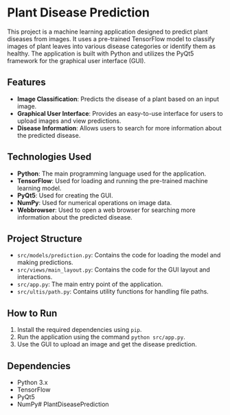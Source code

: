 # Plant Disease Prediction

This project is a machine learning application designed to predict plant diseases from images. It uses a pre-trained TensorFlow model to classify images of plant leaves into various disease categories or identify them as healthy. The application is built with Python and utilizes the PyQt5 framework for the graphical user interface (GUI).

## Features

- **Image Classification**: Predicts the disease of a plant based on an input image.
- **Graphical User Interface**: Provides an easy-to-use interface for users to upload images and view predictions.
- **Disease Information**: Allows users to search for more information about the predicted disease.

## Technologies Used

- **Python**: The main programming language used for the application.
- **TensorFlow**: Used for loading and running the pre-trained machine learning model.
- **PyQt5**: Used for creating the GUI.
- **NumPy**: Used for numerical operations on image data.
- **Webbrowser**: Used to open a web browser for searching more information about the predicted disease.

## Project Structure

- `src/models/prediction.py`: Contains the code for loading the model and making predictions.
- `src/views/main_layout.py`: Contains the code for the GUI layout and interactions.
- `src/app.py`: The main entry point of the application.
- `src/ultis/path.py`: Contains utility functions for handling file paths.

## How to Run

1. Install the required dependencies using `pip`.
2. Run the application using the command `python src/app.py`.
3. Use the GUI to upload an image and get the disease prediction.

## Dependencies

- Python 3.x
- TensorFlow
- PyQt5
- NumPy#   P l a n t D i s e a s e P r e d i c t i o n  
 